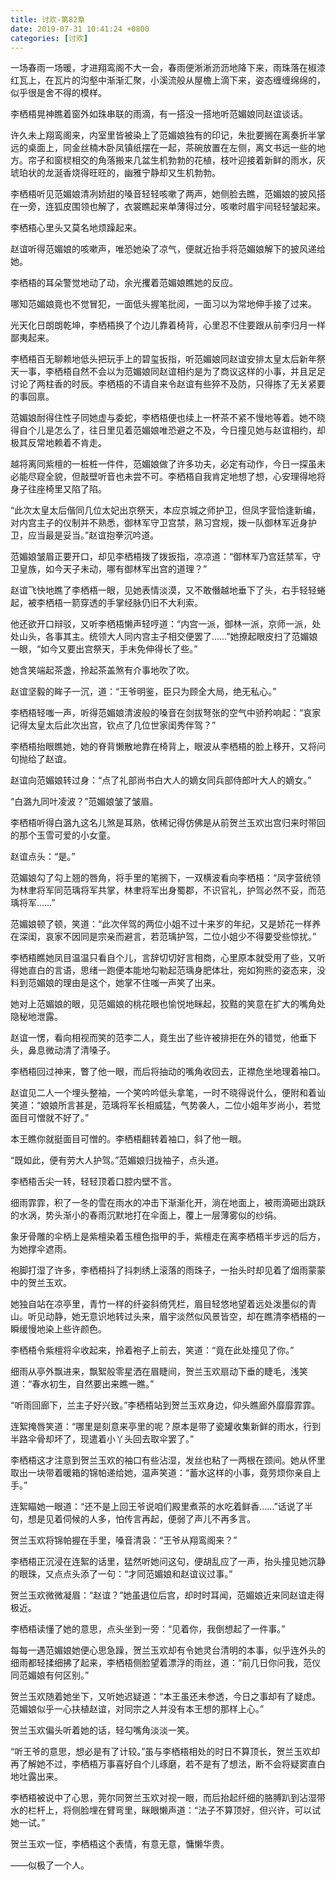 ```yaml
---
title: 讨欢-第82章
date: 2019-07-31 10:41:24 +0800
categories: [讨欢]
---
```


一场春雨一场暖，才进翔鸾阁不大一会，春雨便淅淅沥沥地降下来，雨珠落在椒漆红瓦上，在瓦片的沟壑中渐渐汇聚，小溪流般从屋檐上滴下来，姿态缠缠绵绵的，似乎很是舍不得的模样。

李栖梧晃神瞧着窗外如珠串联的雨滴，有一搭没一搭地听范媚娘同赵谊谈话。

许久未上翔鸾阁来，内室里皆被染上了范媚娘独有的印记，朱批要搁在离奏折半掌远的桌面上，同金丝楠木卧凤镇纸摆在一起，茶碗放置在左侧，离文书远一些的地方。帘子和窗棂相交的角落搬来几盆生机勃勃的花植，枝叶迎接着新鲜的雨水，灰琥珀状的龙涎香烧得旺旺的，幽雅宁静却又生机勃勃。

李栖梧听见范媚娘清冽娇甜的嗓音轻轻咳嗽了两声，她侧脸去瞧，范媚娘的披风搭在一旁，连狐皮围领也解了，衣裳瞧起来单薄得过分，咳嗽时眉宇间轻轻皱起来。

李栖梧心里头又莫名地烦躁起来。

赵谊听得范媚娘的咳嗽声，唯恐她染了凉气，便就近抬手将范媚娘解下的披风递给她。

李栖梧的耳朵警觉地动了动，余光攫着范媚娘瞧她的反应。

哪知范媚娘竟也不觉冒犯，一面低头握笔批阅，一面习以为常地伸手接了过来。

光天化日朗朗乾坤，李栖梧换了个边儿靠着椅背，心里忍不住要跟从前李归月一样鄙夷起来。

李栖梧百无聊赖地低头把玩手上的碧玺扳指，听范媚娘同赵谊安排太皇太后新年祭天一事，李栖梧自然不会以为范媚娘同赵谊相约是为了商议这样的小事，并且足足讨论了两柱香的时辰。李栖梧的不请自来令赵谊有些猝不及防，只得拣了无关紧要的事回禀。

范媚娘耐得住性子同她虚与委蛇，李栖梧便也续上一杯茶不紧不慢地等着。她不晓得自个儿是怎么了，往日里见着范媚娘唯恐避之不及，今日撞见她与赵谊相约，却极其反常地赖着不肯走。

越将离同紫檀的一桩桩一件件，范媚娘做了许多功夫，必定有动作，今日一探虽未必能尽窥全貌，但敲壁听音也未尝不可。李栖梧自我肯定地想了想，心安理得地将身子往座椅里又陷了陷。

“此次太皇太后偕同几位太妃出京祭天，本应京城之师护卫，但凤字营恰逢新编，对内宫主子的仪制并不熟悉，御林军守卫宫禁，熟习宫规，拨一队御林军近身护卫，应当最是妥当。”赵谊抱拳沉吟道。

范媚娘皱眉正要开口，却见李栖梧拨了拨扳指，凉凉道：“御林军乃宫廷禁军，守卫皇族，如今天子未动，哪有御林军出宫的道理？”

赵谊飞快地瞧了李栖梧一眼，见她表情淡漠，又不敢僭越地垂下了头，右手轻轻蜷起，被李栖梧一箭穿透的手掌经脉仍旧不大利索。

他还欲开口辩驳，又听李栖梧懒声轻哼道：“内宫一派，御林一派，京师一派，处处山头，各事其主。统领大人同内宫主子相交便罢了……”她撩起眼皮扫了范媚娘一眼，“如今又要出宫祭天，手未免伸得长了些。”

她含笑端起茶盏，拎起茶盖煞有介事地吹了吹。

赵谊坚毅的眸子一沉，道：“王爷明鉴，臣只为顾全大局，绝无私心。”

李栖梧轻嗤一声，听得范媚娘清波般的嗓音在剑拔弩张的空气中骄矜响起：“哀家记得太皇太后此次出宫，钦点了几位世家闺秀伴驾？”

李栖梧抬眼瞧她，她的脊背懒散地靠在椅背上，眼波从李栖梧的脸上移开，又将问句抛给了赵谊。

赵谊向范媚娘转过身：“点了礼部尚书白大人的嫡女同兵部侍郎叶大人的嫡女。”

“白潞九同叶凌波？”范媚娘皱了皱眉。

李栖梧听得白潞九这名儿煞是耳熟，依稀记得仿佛是从前贺兰玉欢出宫归来时带回的那个玉雪可爱的小女童。

赵谊点头：“是。”

范媚娘勾了勾上翘的唇角，将手里的笔搁下，一双横波看向李栖梧：“凤字营统领为林聿将军同范瑀将军共掌，林聿将军出身蜀郡，不识官礼，护驾必然不妥，而范瑀将军……”

范媚娘顿了顿，笑道：“此次伴驾的两位小姐不过十来岁的年纪，又是娇花一样养在深闺，哀家不因同是宗亲而避言，若范瑀护驾，二位小姐少不得要受些惊扰。”

李栖梧瞧她凤目温温只看自个儿，言辞切切好言相商，心里原本就受用了些，又听得她直白的言语，思绪一跑便本能地勾勒起范瑀身肥体壮，宛如狗熊的姿态来，没料到范媚娘的理由是这个，她掌不住嗤一声笑了出来。

她对上范媚娘的眼，见范媚娘的桃花眼也愉悦地眯起，狡黠的笑意在扩大的嘴角处隐秘地泄露。

赵谊一愣，看向相视而笑的范李二人，竟生出了些许被排拒在外的错觉，他垂下头，鼻息微动清了清嗓子。

李栖梧回过神来，瞥了他一眼，而后将抽动的嘴角收回去，正襟危坐地理着袖口。

赵谊见二人一个埋头整袖，一个笑吟吟低头拿笔，一时不晓得说什么，便附和着讪笑道：“娘娘所言甚是，范瑀将军长相威猛，气势袭人，二位小姐年岁尚小，若觉面目可憎就不好了。”

本王瞧你就挺面目可憎的。李栖梧翻转着袖口，斜了他一眼。

“既如此，便有劳大人护驾。”范媚娘归拢袖子，点头道。

李栖梧舌尖一转，轻轻顶着口腔内壁不言。

细雨霏霏，积了一冬的雪在雨水的冲击下渐渐化开，淌在地面上，被雨滴砸出跳跃的水涡，势头渐小的春雨沉默地打在伞面上，覆上一层薄雾似的纱绢。

象牙骨雕的伞柄上是紫檀染着玉檀色指甲的手，紫檀走在离李栖梧半步远的后方，为她撑伞遮雨。

袍脚打湿了许多，李栖梧抖了抖刺绣上滚落的雨珠子，一抬头时却见着了烟雨蒙蒙中的贺兰玉欢。

她独自站在凉亭里，青竹一样的纤姿斜倚凭栏，眉目轻悠地望着远处泼墨似的青山。听见动静，她无意识地转过头来，眉宇淡然似风景皆空，却在瞧清李栖梧的一瞬缓慢地染上些许颜色。

李栖梧令紫檀将伞收起来，拎着袍子上前去，笑道：“竟在此处撞见了你。”

细雨从亭外飘进来，飘絮般零星洒在眉睫间，贺兰玉欢扇动下垂的睫毛，浅笑道：“春水初生，自然要出来瞧一瞧。”

“听雨回廊下，兰主子好兴致。”李栖梧站到贺兰玉欢身边，仰头瞧廊外靡靡霏霏。

连絮掩唇笑道：“哪里是刻意来亭里的呢？原本是带了瓷罐收集新鲜的雨水，行到半路伞骨却坏了，现遣着小丫头回去取伞罢了。”

李栖梧这才注意到贺兰玉欢的袖口有些沾湿，发丝也粘了一两根在颈间。她从怀里取出一块带着暖箱的锦帕递给她，温声笑道：“蓄水这样的小事，竟劳烦你亲自上手。”

连絮瞄她一眼道：“还不是上回王爷说咱们殿里煮茶的水吃着鲜香……”话说了半句，想是见着伺候的人多，怕传言再起，便弱了声儿不再多言。

贺兰玉欢将锦帕握在手里，嗓音清袅：“王爷从翔鸾阁来？”

李栖梧正沉浸在连絮的话里，猛然听她问这句，便胡乱应了一声，抬头撞见她沉静的眼珠，又点点头添了一句：“才同范媚娘和赵谊议过事。”

贺兰玉欢微微凝眉：“赵谊？”她虽退位后宫，却时时耳闻，范媚娘近来同赵谊走得极近。

李栖梧读懂了她的意思，点头坐到一旁：“见着你，我倒想起了一件事。”

每每一遇范媚娘她便心思急躁，贺兰玉欢却有令她灵台清明的本事，似乎连外头的细雨都轻揉细拂了起来，李栖梧侧脸望着漂浮的雨丝，道：“前几日你问我，范仪同范媚娘有何区别。”

贺兰玉欢随着她坐下，又听她迟疑道：“本王虽还未参透，今日之事却有了疑虑。范媚娘似乎一心扶植赵谊，对同宗之人并没有本王想的那样上心。”

贺兰玉欢偏头听着她的话，轻勾嘴角淡淡一笑。

“听王爷的意思，想必是有了计较。”虽与李栖梧相处的时日不算顶长，贺兰玉欢却再了解她不过，李栖梧万事喜好自个儿琢磨，若不是有了想法，断不会将疑窦直白地吐露出来。

李栖梧被说中了心思，莞尔同贺兰玉欢对视一眼，而后抬起纤细的胳膊趴到沾湿带水的栏杆上，将侧脸埋在臂弯里，眯眼懒声道：“法子不算顶好，但兴许，可以试她一试。”

贺兰玉欢一怔，李栖梧这个表情，有意无意，慵懒华贵。

——似极了一个人。

